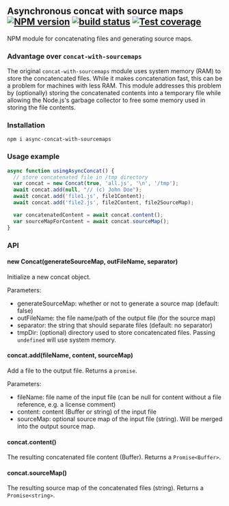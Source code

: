 ## Asynchronous concat with source maps [![NPM version][npm-image]][npm-url] [![build status][travis-image]][travis-url] [![Test coverage][coveralls-image]][coveralls-url]

NPM module for concatenating files and generating source maps.

### Advantage over `concat-with-sourcemaps`

The original `concat-with-sourcemaps` module uses system memory (RAM) to store the concatencated files. While it makes concatenation fast,
this can be a problem for machines with less RAM. This module addresses this problem by (optionally) storing the concatenated contents into a temporary
file while allowing the Node.js's garbage collector to free some memory used in storing the file contents.

### Installation

```
npm i async-concat-with-sourcemaps
```

### Usage example

```js
async function usingAsyncConcat() {
  // store concatenated file in /tmp directory
  var concat = new Concat(true, 'all.js', '\n', '/tmp');
  await concat.add(null, "// (c) John Doe");
  await concat.add('file1.js', file1Content);
  await concat.add('file2.js', file2Content, file2SourceMap);

  var concatenatedContent = await concat.content();
  var sourceMapForContent = await concat.sourceMap();
}
```

### API

#### new Concat(generateSourceMap, outFileName, separator)

Initialize a new concat object.

Parameters:

- generateSourceMap: whether or not to generate a source map (default: false)
- outFileName: the file name/path of the output file (for the source map)
- separator: the string that should separate files (default: no separator)
- tmpDir: (optional) directory used to store concatencated files. Passing `undefined` will use system memory.

#### concat.add(fileName, content, sourceMap)

Add a file to the output file. Returns a `promise`.

Parameters:

- fileName: file name of the input file (can be null for content without a file reference, e.g. a license comment)
- content: content (Buffer or string) of the input file
- sourceMap: optional source map of the input file (string). Will be merged into the output source map.

#### concat.content()

The resulting concatenated file content (Buffer). Returns a `Promise<Buffer>`.

#### concat.sourceMap()

The resulting source map of the concatenated files (string). Returns a `Promise<string>`.

[coveralls-image]: https://img.shields.io/coveralls/adonespitogo/async-concat-with-sourcemaps.svg
[coveralls-url]: https://coveralls.io/r/adonespitogo/async-concat-with-sourcemaps?branch=master
[npm-image]: https://img.shields.io/npm/v/async-concat-with-sourcemaps.svg
[npm-url]: https://www.npmjs.com/package/async-concat-with-sourcemaps
[travis-image]: https://img.shields.io/travis/adonespitogo/async-concat-with-sourcemaps.svg
[travis-url]: https://travis-ci.org/adonespitogo/async-concat-with-sourcemaps
